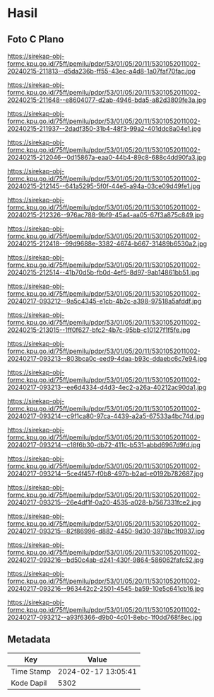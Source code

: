 # Hasil

## Foto C Plano

https://sirekap-obj-formc.kpu.go.id/75ff/pemilu/pdpr/53/01/05/20/11/5301052011002-20240215-211813--d5da236b-ff55-43ec-a4d8-1a07faf70fac.jpg

https://sirekap-obj-formc.kpu.go.id/75ff/pemilu/pdpr/53/01/05/20/11/5301052011002-20240215-211648--e8604077-d2ab-4946-bda5-a82d3809fe3a.jpg

https://sirekap-obj-formc.kpu.go.id/75ff/pemilu/pdpr/53/01/05/20/11/5301052011002-20240215-211937--2dadf350-31b4-48f3-99a2-401ddc8a04e1.jpg

https://sirekap-obj-formc.kpu.go.id/75ff/pemilu/pdpr/53/01/05/20/11/5301052011002-20240215-212046--0d15867a-eaa0-44b4-89c8-688c4dd90fa3.jpg

https://sirekap-obj-formc.kpu.go.id/75ff/pemilu/pdpr/53/01/05/20/11/5301052011002-20240215-212145--641a5295-5f0f-44e5-a94a-03ce09d49fe1.jpg

https://sirekap-obj-formc.kpu.go.id/75ff/pemilu/pdpr/53/01/05/20/11/5301052011002-20240215-212326--976ac788-9bf9-45a4-aa05-67f3a875c849.jpg

https://sirekap-obj-formc.kpu.go.id/75ff/pemilu/pdpr/53/01/05/20/11/5301052011002-20240215-212418--99d9688e-3382-4674-b667-31489b6530a2.jpg

https://sirekap-obj-formc.kpu.go.id/75ff/pemilu/pdpr/53/01/05/20/11/5301052011002-20240215-212514--41b70d5b-fb0d-4ef5-8d97-9ab14861bb51.jpg

https://sirekap-obj-formc.kpu.go.id/75ff/pemilu/pdpr/53/01/05/20/11/5301052011002-20240217-093212--9a5c4345-e1cb-4b2c-a398-97518a5afddf.jpg

https://sirekap-obj-formc.kpu.go.id/75ff/pemilu/pdpr/53/01/05/20/11/5301052011002-20240215-213015--1ff0f627-bfc2-4b7c-95bb-c10127f1f5fe.jpg

https://sirekap-obj-formc.kpu.go.id/75ff/pemilu/pdpr/53/01/05/20/11/5301052011002-20240217-093213--803bca0c-eed9-4daa-b93c-ddaebc6c7e94.jpg

https://sirekap-obj-formc.kpu.go.id/75ff/pemilu/pdpr/53/01/05/20/11/5301052011002-20240217-093213--ee6d4334-d4d3-4ec2-a26a-40212ac90da1.jpg

https://sirekap-obj-formc.kpu.go.id/75ff/pemilu/pdpr/53/01/05/20/11/5301052011002-20240217-093214--c9f1ca80-97ca-4439-a2a5-67533a4bc74d.jpg

https://sirekap-obj-formc.kpu.go.id/75ff/pemilu/pdpr/53/01/05/20/11/5301052011002-20240217-093214--c18f6b30-db72-411c-b531-abbd6967d9fd.jpg

https://sirekap-obj-formc.kpu.go.id/75ff/pemilu/pdpr/53/01/05/20/11/5301052011002-20240217-093214--5ce4f457-f0b8-497b-b2ad-e0192b782687.jpg

https://sirekap-obj-formc.kpu.go.id/75ff/pemilu/pdpr/53/01/05/20/11/5301052011002-20240217-093215--26e4df1f-0a20-4535-a028-b7567331fce2.jpg

https://sirekap-obj-formc.kpu.go.id/75ff/pemilu/pdpr/53/01/05/20/11/5301052011002-20240217-093215--82f86996-d882-4450-9d30-3978bc1f0937.jpg

https://sirekap-obj-formc.kpu.go.id/75ff/pemilu/pdpr/53/01/05/20/11/5301052011002-20240217-093216--bd50c4ab-d241-430f-9864-586062fafc52.jpg

https://sirekap-obj-formc.kpu.go.id/75ff/pemilu/pdpr/53/01/05/20/11/5301052011002-20240217-093216--963442c2-2501-4545-ba59-10e5c641cb16.jpg

https://sirekap-obj-formc.kpu.go.id/75ff/pemilu/pdpr/53/01/05/20/11/5301052011002-20240217-093212--a93f6366-d9b0-4c01-8ebc-1f0dd768f8ec.jpg


## Metadata

| Key        | Value               |
| ---------- | ------------------- |
| Time Stamp | 2024-02-17 13:05:41 |
| Kode Dapil | 5302                |



